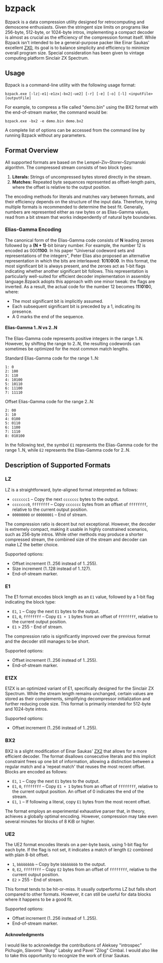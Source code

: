 # bzpack

Bzpack is a data compression utility designed for retrocomputing and demoscene enthusiasts. Given the stringent size limits
on programs like 256-byte, 512-byte, or 1024-byte intros, implementing a compact decoder is almost as crucial as the efficiency
of the compression format itself. While Bzpack isn't intended to be a general-purpose packer like Einar Saukas' excellent
[ZX0](https://github.com/einar-saukas/ZX0), its goal is to balance simplicity and efficiency to minimize overall program size.
Special consideration has been given to vintage computing platform Sinclair ZX Spectrum.

## Usage

Bzpack is a command-line utility with the following usage format:

`bzpack.exe [-lz|-e1|-e1zx|-bx2|-ue2] [-r] [-e] [-o] [-l] <inputFile> [outputFile]`

For example, to compress a file called "demo.bin" using the BX2 format with the end-of-stream marker, the command would be:

`bzpack.exe -bx2 -e demo.bin demo.bx2`

A complete list of options can be accessed from the command line by running Bzpack without any parameters.

## Format Overview

All supported formats are based on the Lempel–Ziv–Storer–Szymanski algorithm. The compressed stream consists of two block types:

1. **Literals:** Strings of uncompressed bytes stored directly in the stream.
2. **Matches:** Repeated byte sequences represented as offset-length pairs, where the offset is relative to the output position.

The encoding methods for literals and matches vary between formats, and their efficiency depends on the structure of the input
data. Therefore, trying multiple formats is recommended to determine the best fit. Generally, numbers are represented either as
raw bytes or as Elias-Gamma values, read from a bit stream that works independently of natural byte boundaries.

### Elias-Gamma Encoding

The canonical form of the Elias-Gamma code consists of **N** leading zeroes followed by a **(N + 1)**-bit binary number. For
example, the number 12 is encoded as 000**1100**. In his paper "Universal codeword sets and representations of the integers",
Peter Elias also proposed an alternative representation in which the bits are interleaved: **1**0**1**0**0**0**0**. In this
format, the most significant bit is always present, and the zeroes act as 1-bit flags indicating whether another significant
bit follows. This representation is particularly well-suited for efficient decoder implementation in assembly language.Bzpack
adopts this approach with one minor tweak: the flags are inverted. As a result, the actual code for the number 12 becomes
1**1**1**0**1**0**0, where:

* The most significant bit is implicitly assumed.
* Each subsequent significant bit is preceded by a 1, indicating its presence.
* A 0 marks the end of the sequence.

#### Elias-Gamma 1..N vs 2..N

The Elias-Gamma code represents positive integers in the range 1..N. However, by shifting the range to 2..N, the resulting
codewords can sometimes be optimized for the most common match lengths.

Standard Elias-Gamma code for the range 1..N:
```
1: 0
2: 100
3: 110
4: 10100
5: 10110
6: 11100
7: 11110
```
Offset Elias-Gamma code for the range 2..N:
```
2: 00
3: 10
4: 0100
5: 0110
6: 1100
7: 1110
8: 010100
```
In the following text, the symbol `E1` represents the Elias-Gamma code for the range 1..N, while `E2` represents the
Elias-Gamma code for 2..N.

## Description of Supported Formats

### LZ

LZ is a straightforward, byte-aligned format interpreted as follows:

* `ccccccc1` – Copy the next `ccccccc` bytes to the output.
* `ccccccc0`, `ffffffff` – Copy `ccccccc` bytes from an offset of `ffffffff`, relative to the current output position.
* `00000000` or `00000001` – End of stream.

The compression ratio is decent but not exceptional. However, the decoder is extremely compact, making it usable in highly
constrained scenarios, such as 256-byte intros. While other methods may produce a shorter compressed stream, the combined size
of the stream and decoder can make LZ the better choice.

Supported options:

* Offset increment (1..256 instead of 1..255).
* Size increment (1..128 instead of 1..127).
* End-of-stream marker.

### E1

The E1 format encodes block length as an `E1` value, followed by a 1-bit flag indicating the block type:

* `E1`, `1` – Copy the next `E1` bytes to the output.
* `E1`, `0`, `ffffffff` – Copy `E1 + 1` bytes from an offset of `ffffffff`, relative to the current output position.
* `E1` > 255 - End of stream.

The compression ratio is significantly improved over the previous format and the decoder still manages to be short.

Supported options:

* Offset increment (1..256 instead of 1..255).
* End-of-stream marker.

### E1ZX

E1ZX is an optimized variant of E1, specifically designed for the Sinclair ZX Spectrum. While the stream length remains
unchanged, certain values are stored as their complements, simplifying decompressor initialization and further reducing code
size. This format is primarily intended for 512-byte and 1024-byte intros.

Supported options:

* Offset increment (1..256 instead of 1..255).

### BX2

BX2 is a slight modification of Einar Saukas' [ZX2](https://github.com/einar-saukas/ZX2) that allows for a more efficient
decoder. The format disallows consecutive literals and this implicit constraint frees up one bit of information, allowing
a distinction between a regular match and a 'repeat match' that reuses the most recent offset. Blocks are encoded as follows:

* `E1`, `1` – Copy the next `E1` bytes to the output.
* `E1`, `0`, `ffffffff` – Copy `E1 + 1` bytes from an offset of `ffffffff`, relative to the current output position.
An offset of 0 indicates the end of the stream.
* `E1`, `1` – If following a literal, copy `E1` bytes from the most recent offset.

The format employs an experimental exhaustive parser that, in theory, achieves a globally optimal encoding. However,
compression may take even several minutes for blocks of 8 KiB or higher.

### UE2

The UE2 format encodes literals on a per-byte basis, using 1-bit flag for each byte. If the flag is not set, it indicates
a match of length `E2` combined with plain 8-bit offset.

* `1`, `bbbbbbbb` – Copy byte `bbbbbbbb` to the output.
* `0`, `E2`, `ffffffff` – Copy `E2` bytes from an offset of `ffffffff`, relative to the current output position.
* `E2` > 255 - End of stream.

This format tends to be hit-or-miss. It usually outperforms LZ but falls short compared to other formats. However, it can still
be useful for data blocks where it happens to be a good fit.

Supported options:

* Offset increment (1..256 instead of 1..255).
* End-of-stream marker.

#### Acknowledgments

I would like to acknowledge the contributions of Aleksey "introspec" Pichugin, Slavomir "Busy" Labsky and
Pavel "Zilog" Cimbal. I would also like to take this opportunity to recognize the work of Einar Saukas.

